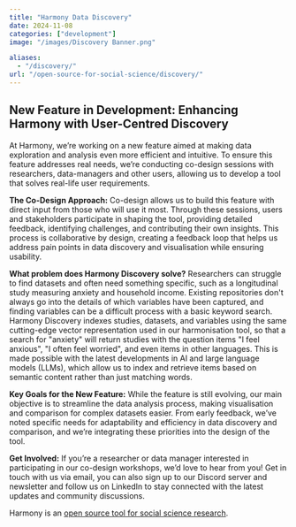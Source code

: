 ```yaml
---
title: "Harmony Data Discovery"
date: 2024-11-08
categories: ["development"]
image: "/images/Discovery Banner.png"

aliases:
  - "/discovery/"
url: "/open-source-for-social-science/discovery/"
---
```


## New Feature in Development: Enhancing Harmony with User-Centred Discovery
At Harmony, we’re working on a new feature aimed at making data exploration and analysis even more efficient and intuitive. To ensure this feature addresses real needs, we’re conducting co-design sessions with researchers, data-managers and other users, allowing us to develop a tool that solves real-life user requirements.


**The Co-Design Approach:**
Co-design allows us to build this feature with direct input from those who will use it most. Through these sessions, users and stakeholders participate in shaping the tool, providing detailed feedback, identifying challenges, and contributing their own insights. This process is collaborative by design, creating a feedback loop that helps us address pain points in data discovery and visualisation while ensuring usability.


**What problem does Harmony Discovery solve?**
Researchers can struggle to find datasets and often need something specific, such as a longitudinal study measuring anxiety and household income. Existing repositories don't always go into the details of which variables have been captured, and finding variables can be a difficult process with a basic keyword search. Harmony Discovery indexes studies, datasets, and variables using the same cutting-edge vector representation used in our harmonisation tool, so that a search for "anxiety" will return studies with the question items "I feel anxious", "I often feel worried", and even items in other languages. This is made possible with the latest developments in AI and large language models (LLMs), which allow us to index and retrieve items based on semantic content rather than just matching words.


**Key Goals for the New Feature:**
While the feature is still evolving, our main objective is to streamline the data analysis process, making visualisation and comparison for complex datasets easier. From early feedback, we’ve noted specific needs for adaptability and efficiency in data discovery and comparison, and we’re integrating these priorities into the design of the tool. 

**Get Involved:**
If you’re a researcher or data manager interested in participating in our co-design workshops, we’d love to hear from you! Get in touch with us via email, you can also sign up to our Discord server and newsletter and follow us on LinkedIn to stay connected with the latest updates and community discussions.


Harmony is an [open source tool for social science research](/open-source-for-social-science/).
